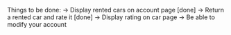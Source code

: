 Things to be done:
-> Display rented cars on account page [done]
-> Return a rented car and rate it [done]
-> Display rating on car page
-> Be able to modify your account
